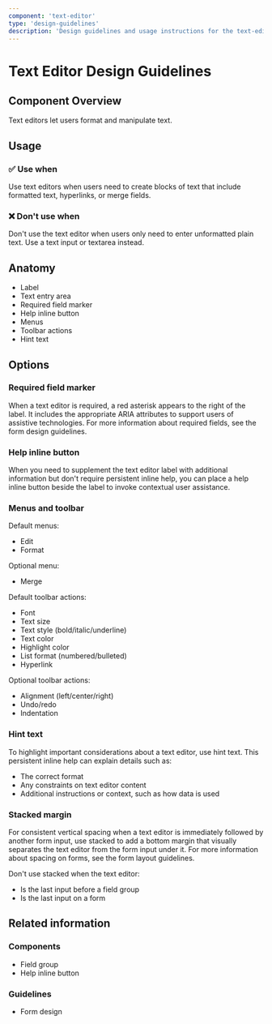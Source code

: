 ```yaml
---
component: 'text-editor'
type: 'design-guidelines'
description: 'Design guidelines and usage instructions for the text-editor component extracted from SKY UX documentation.'
---
```


# Text Editor Design Guidelines

## Component Overview
Text editors let users format and manipulate text.

## Usage

### ✅ Use when

Use text editors when users need to create blocks of text that include formatted text, hyperlinks, or merge fields.

### ❌ Don't use when

Don't use the text editor when users only need to enter unformatted plain text. Use a text input or textarea instead.

## Anatomy

- Label
- Text entry area
- Required field marker
- Help inline button
- Menus
- Toolbar actions
- Hint text

## Options

### Required field marker

When a text editor is required, a red asterisk appears to the right of the label. It includes the appropriate ARIA attributes to support users of assistive technologies. For more information about required fields, see the form design guidelines.

### Help inline button

When you need to supplement the text editor label with additional information but don't require persistent inline help, you can place a help inline button beside the label to invoke contextual user assistance.

### Menus and toolbar

Default menus:

- Edit
- Format

Optional menu:

- Merge

Default toolbar actions:

- Font
- Text size
- Text style (bold/italic/underline)
- Text color
- Highlight color
- List format (numbered/bulleted)
- Hyperlink

Optional toolbar actions:

- Alignment (left/center/right)
- Undo/redo
- Indentation

### Hint text

To highlight important considerations about a text editor, use hint text. This persistent inline help can explain details such as:

- The correct format
- Any constraints on text editor content
- Additional instructions or context, such as how data is used

### Stacked margin

For consistent vertical spacing when a text editor is immediately followed by another form input, use stacked to add a bottom margin that visually separates the text editor from the form input under it. For more information about spacing on forms, see the form layout guidelines.

Don't use stacked when the text editor:

- Is the last input before a field group
- Is the last input on a form

## Related information

### Components

- Field group
- Help inline button

### Guidelines

- Form design